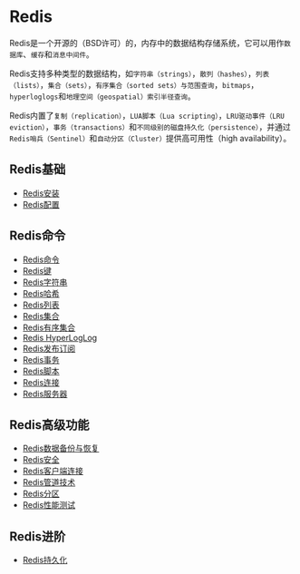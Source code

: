 # Redis
Redis是一个开源的（BSD许可）的，内存中的数据结构存储系统，它可以用作`数据库`、`缓存`和`消息中间件`。

Redis支持多种类型的数据结构，如`字符串（strings）`，`散列（hashes）`，`列表（lists）`，`集合（sets）`，`有序集合（sorted sets）与范围查询`，`bitmaps`，`hyperloglogs`和`地理空间（geospatial）索引半径查询`。 

Redis内置了`复制（replication）`，`LUA脚本（Lua scripting）`，`LRU驱动事件（LRU eviction）`，`事务（transactions）`和`不同级别的磁盘持久化（persistence）`，并通过`Redis哨兵（Sentinel）`和`自动分区（Cluster）`提供高可用性（high availability）。

## Redis基础
* [Redis安装](install.md)
* [Redis配置](config.md)

## Redis命令
* [Redis命令](commands.md)
* [Redis键](keys.md)
* [Redis字符串](strings.md)
* [Redis哈希](hash.md)
* [Redis列表](list.md)
* [Redis集合](set.md)
* [Redis有序集合](zset.md)
* [Redis HyperLogLog](hyperloglog.md)
* [Redis发布订阅](pubsub.md)
* [Redis事务](transaction.md)
* [Redis脚本](scripts.md)
* [Redis连接](connection.md)
* [Redis服务器](server.md)

## Redis高级功能
* [Redis数据备份与恢复](backup.md)
* [Redis安全](security.md)
* [Redis客户端连接](client_connection.md)
* [Redis管道技术](pipeline.md)
* [Redis分区](shard.md)
* [Redis性能测试](perf.md)

## Redis进阶
* [Redis持久化](persist.md)